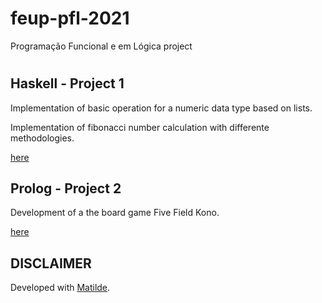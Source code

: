 # feup-pfl-2021
Programação Funcional e em Lógica project

#

## Haskell - Project 1
Implementation of basic operation for a numeric data type based on lists.

Implementation of fibonacci number calculation with differente methodologies.

[here](https://github.com/Andrepereira2001/feup-pfl-2021/tree/main/haskel)

## Prolog - Project 2
Development of a the board game Five Field Kono.

[here](https://github.com/Andrepereira2001/feup-pfl-2021/tree/main/prolog)

## DISCLAIMER 
Developed with [Matilde](https://github.com/maildejoliveira).
